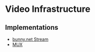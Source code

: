 # Video Infrastructure

## Implementations

- [bunny.net Stream](https://bunny.net/stream)
- [MUX](https://mux.com)

<!--
- [Panda Video](https://pandavideo.com.br)
-->
